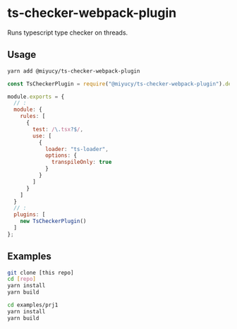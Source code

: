 # ts-checker-webpack-plugin

Runs typescript type checker on threads.

## Usage

```bash
yarn add @miyucy/ts-checker-webpack-plugin
```

```js
const TsCheckerPlugin = require("@miyucy/ts-checker-webpack-plugin").default;

module.exports = {
  // :
  module: {
    rules: [
      {
        test: /\.tsx?$/,
        use: [
          {
            loader: "ts-loader",
            options: {
              transpileOnly: true
            }
          }
        ]
      }
    ]
  }
  // :
  plugins: [
    new TsCheckerPlugin()
  ]
};
```

## Examples

```bash
git clone [this repo]
cd [repo]
yarn install
yarn build

cd examples/prj1
yarn install
yarn build
```
